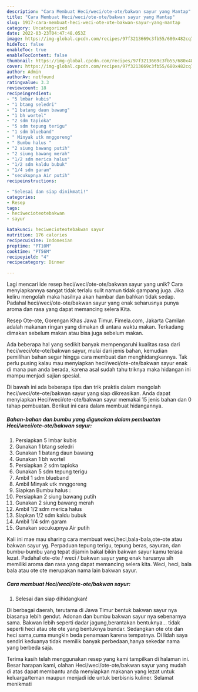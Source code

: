 ```yaml
---
description: "Cara Membuat Heci/weci/ote-ote/bakwan sayur yang Mantap"
title: "Cara Membuat Heci/weci/ote-ote/bakwan sayur yang Mantap"
slug: 1917-cara-membuat-heci-weci-ote-ote-bakwan-sayur-yang-mantap
category: Uncategorized
date: 2022-03-23T04:47:48.053Z
image: https://img-global.cpcdn.com/recipes/97f3213669c3fb55/680x482cq70/heciweciote-otebakwan-sayur-foto-resep-utama.jpg
hideToc: false
enableToc: true
enableTocContent: false
thumbnail: https://img-global.cpcdn.com/recipes/97f3213669c3fb55/680x482cq70/heciweciote-otebakwan-sayur-foto-resep-utama.jpg
cover: https://img-global.cpcdn.com/recipes/97f3213669c3fb55/680x482cq70/heciweciote-otebakwan-sayur-foto-resep-utama.jpg
author: Admin
authorAv: notfound
ratingvalue: 3.3
reviewcount: 18
recipeingredient:
- "5 lmbar kubis"
- "1 btang seledri"
- "1 batang daun bawang"
- "1 bh wortel"
- "2 sdm tapioka"
- "5 sdm tepung terigu"
- "1 sdm blueband"
- " Minyak utk mnggoreng"
- " Bumbu halus "
- "2 siung bawang putih"
- "2 siung bawang merah"
- "1/2 sdm merica halus"
- "1/2 sdm kaldu bubuk"
- "1/4 sdm garam"
- "secukupnya Air putih"
recipeinstructions:

- "Selesai dan siap dinikmati!"
categories:
- Resep
tags:
- heciwecioteotebakwan
- sayur

katakunci: heciwecioteotebakwan sayur 
nutrition: 176 calories
recipecuisine: Indonesian
preptime: "PT10M"
cooktime: "PT56M"
recipeyield: "4"
recipecategory: Dinner

---
```





Lagi mencari ide resep heci/weci/ote-ote/bakwan sayur yang unik? Cara menyiapkannya sangat tidak terlalu sulit namun tidak gampang juga. Jika keliru mengolah maka hasilnya akan hambar dan bahkan tidak sedap. Padahal heci/weci/ote-ote/bakwan sayur yang enak seharusnya punya aroma dan rasa yang dapat memancing selera Kita.





Resep Ote-ote, Gorengan Khas Jawa Timur. Fimela.com, Jakarta Camilan adalah makanan ringan yang dimakan di antara waktu makan. Terkadang dimakan sebelum makan atau bisa juga sebelum makan.

Ada beberapa hal yang sedikit banyak mempengaruhi kualitas rasa dari heci/weci/ote-ote/bakwan sayur, mulai dari jenis bahan, kemudian pemilihan bahan segar hingga cara membuat dan menghidangkannya. Tak perlu pusing kalau mau menyiapkan heci/weci/ote-ote/bakwan sayur enak di mana pun anda berada, karena asal sudah tahu triknya maka hidangan ini mampu menjadi sajian spesial.






Di bawah ini ada beberapa tips dan trik praktis dalam mengolah heci/weci/ote-ote/bakwan sayur yang siap dikreasikan. Anda dapat menyiapkan Heci/weci/ote-ote/bakwan sayur memakai 15 jenis bahan dan 0 tahap pembuatan. Berikut ini cara dalam membuat hidangannya.

<!--inarticleads1-->

##### Bahan-bahan dan bumbu yang digunakan dalam pembuatan Heci/weci/ote-ote/bakwan sayur:

1. Persiapkan 5 lmbar kubis
1. Gunakan 1 btang seledri
1. Gunakan 1 batang daun bawang
1. Gunakan 1 bh wortel
1. Persiapkan 2 sdm tapioka
1. Gunakan 5 sdm tepung terigu
1. Ambil 1 sdm blueband
1. Ambil  Minyak utk mnggoreng
1. Siapkan  Bumbu halus :
1. Persiapkan 2 siung bawang putih
1. Gunakan 2 siung bawang merah
1. Ambil 1/2 sdm merica halus
1. Siapkan 1/2 sdm kaldu bubuk
1. Ambil 1/4 sdm garam
1. Gunakan secukupnya Air putih


Kali ini mae mau sharing cara membuat weci,heci,bala-bala,ote-ote atau bakwan sayur yg. Perpaduan tepung terigu, tepung beras, sayuran, dan bumbu-bumbu yang tepat dijamin bakal bikin bakwan sayur kamu terasa lezat. Padahal ote-ote / weci / bakwan sayur yang enak harusnya sih memiliki aroma dan rasa yang dapat memancing selera kita. Weci, heci, bala bala atau ote ote merupakan nama lain bakwan sayur. 

<!--inarticleads2-->

##### Cara membuat Heci/weci/ote-ote/bakwan sayur:


1. Selesai dan siap dihidangkan!

Di berbagai daerah, terutama di Jawa Timur bentuk bakwan sayur nya biasanya lebih gendut. Adonan dan bumbu bakwan sayur nya sebenarnya sama. Bakwan lebih seperti dadar jagung,berantakan bentuknya… tidak seperti heci atau ote ote yang bentuknya bundar. Sedangkan ote ote dan heci sama,cuma mungkin beda penamaan karena tempatnya. Di lidah saya sendiri keduanya tidak memilik banyak perbedaan,hanya sekedar nama yang berbeda saja. 

Terima kasih telah menggunakan resep yang kami tampilkan di halaman ini. Besar harapan kami, olahan Heci/weci/ote-ote/bakwan sayur yang mudah di atas dapat membantu anda menyiapkan makanan yang lezat untuk keluarga/teman maupun menjadi ide untuk berbisnis kuliner. Selamat menikmati
